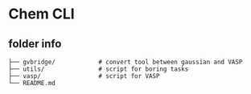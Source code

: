 # Chem CLI

## folder info
    ├── gvbridge/            # convert tool between gaussian and VASP
    ├── utils/               # script for boring tasks  
    ├── vasp/                # script for VASP  
    └── README.md  
